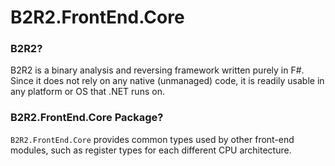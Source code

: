 # B2R2.FrontEnd.Core

### B2R2?

B2R2 is a binary analysis and reversing framework written purely in F#. Since it
does not rely on any native (unmanaged) code, it is readily usable in any
platform or OS that .NET runs on.

### B2R2.FrontEnd.Core Package?

`B2R2.FrontEnd.Core` provides common types used by other front-end modules,
such as register types for each different CPU architecture.
